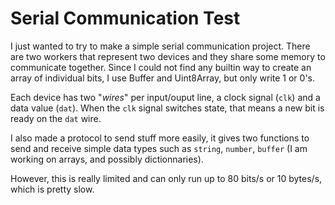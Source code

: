 # Serial Communication Test

I just wanted to try to make a simple serial communication project.
There are two workers that represent two devices and they share some memory to communicate together.
Since I could not find any builtin way to create an array of individual bits, I use Buffer and Uint8Array, but only write 1 or 0's.

Each device has two "*wires*" per input/ouput line, a clock signal (`clk`) and a data value (`dat`).
When the `clk` signal switches state, that means a new bit is ready on the `dat` wire.

I also made a protocol to send stuff more easily, it gives two functions to send and receive simple data types such as `string`, `number`, `buffer` (I am working on arrays, and possibly dictionnaries).

However, this is really limited and can only run up to 80 bits/s or 10 bytes/s, which is pretty slow.
